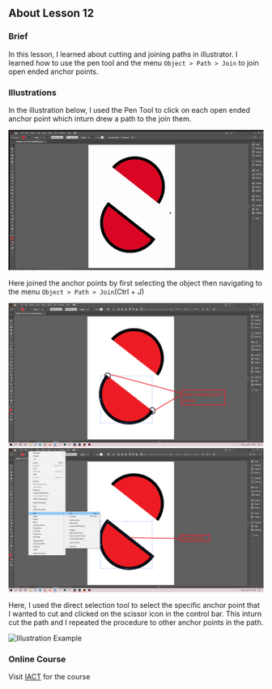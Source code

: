 ## About Lesson 12

### Brief
In this lesson, I learned about cutting and joining paths in illustrator. I learned how to use the pen tool and the menu `Object > Path > Join` to join open ended anchor points.

### Illustrations

In the illustration below, I used the Pen Tool to click on each open ended anchor point which inturn drew a path to the join them.

![Illustration Example](../assets/images/lesson-12/illustration-01.gif)

Here joined the anchor points by first selecting the object then navigating to the menu `Object > Path > Join`(Ctrl + J)

![Illustration Example](../assets/images/lesson-12/illustration-02.png)
![Illustration Example](../assets/images/lesson-12/illustration-03.png)

Here, I used the direct selection tool to select the specific anchor point that I wanted to cut and clicked on the scissor icon in the control bar. This inturn cut the path and I repeated the procedure to other anchor points in the path.

![Illustration Example](../assets/images/lesson-12/illustration-04.gif)

### Online Course
Visit [IACT](https://iact.ie) for the course